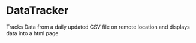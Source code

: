 # DataTracker
Tracks Data from a daily updated CSV file on remote location and displays data into a html page
